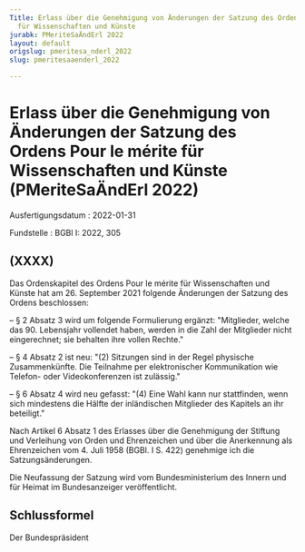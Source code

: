 ```yaml
---
Title: Erlass über die Genehmigung von Änderungen der Satzung des Ordens Pour le mérite
  für Wissenschaften und Künste
jurabk: PMeriteSaÄndErl 2022
layout: default
origslug: pmeritesa_nderl_2022
slug: pmeritesaaenderl_2022

---
```


# Erlass über die Genehmigung von Änderungen der Satzung des Ordens Pour le mérite für Wissenschaften und Künste (PMeriteSaÄndErl 2022)

Ausfertigungsdatum
:   2022-01-31

Fundstelle
:   BGBl I: 2022, 305


## (XXXX)

Das Ordenskapitel des Ordens Pour le mérite für Wissenschaften und
Künste hat am 26. September 2021 folgende Änderungen der Satzung des
Ordens beschlossen:

–   § 2 Absatz 3 wird um folgende Formulierung ergänzt:
    "Mitglieder, welche das 90. Lebensjahr vollendet haben, werden in die
    Zahl der Mitglieder nicht eingerechnet; sie behalten ihre vollen
    Rechte."



–   § 4 Absatz 2 ist neu:
    "(2) Sitzungen sind in der Regel physische Zusammenkünfte. Die
    Teilnahme per elektronischer Kommunikation wie Telefon- oder
    Videokonferenzen ist zulässig."



–   § 6 Absatz 4 wird neu gefasst:
    "(4) Eine Wahl kann nur stattfinden, wenn sich mindestens die Hälfte
    der inländischen Mitglieder des Kapitels an ihr beteiligt."





Nach Artikel 6 Absatz 1 des Erlasses über die Genehmigung der Stiftung
und Verleihung von Orden und Ehrenzeichen und über die Anerkennung als
Ehrenzeichen vom 4. Juli 1958 (BGBl. I S. 422) genehmige ich die
Satzungsänderungen.

Die Neufassung der Satzung wird vom Bundesministerium des Innern und
für Heimat im Bundesanzeiger veröffentlicht.


## Schlussformel

Der Bundespräsident

